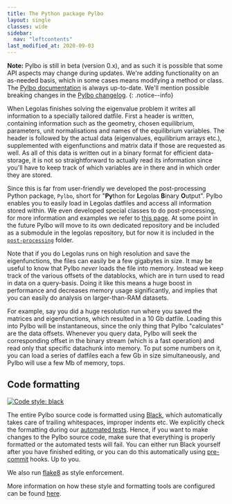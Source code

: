 ```yaml
---
title: The Python package Pylbo
layout: single
classes: wide
sidebar:
  nav: "leftcontents"
last_modified_at: 2020-09-03
---
```


**Note:** Pylbo is still in beta (version 0.x), and as such it is possible that some API aspects may change
during updates. We're adding functionality on an as-needed basis, which in some cases means modifying a method or class.
The [Pylbo documentation](../../src-docs/sphinx/autoapi/pylbo/index.html) is always up-to-date. We'll mention possible
breaking changes in the [Pylbo changelog](../../misc/pylbo_changelog/).
{: .notice--info}

When Legolas finishes solving the eigenvalue problem it writes all information to a specially
tailored datfile. First a header is written, containing information such as the geometry, chosen equilibrium,
parameters, unit normalisations and names of the equilibrium variables. The header is followed by the actual data
(eigenvalues, equilibrium arrays etc.), supplemented with eigenfunctions and matrix data if those are requested as well.
As all of this data is written out in a binary format for efficient data-storage, it is not so straightforward to
actually read its information since you'll have to keep track of which variables are in there and in which order
they are stored. 

Since this is far from user-friendly we developed the post-processing Python package, `Pylbo`, short for
"**Py**thon for **L**egolas **B**inary **O**utput". Pylbo enables you to easily load in Legolas datfiles 
and access all information stored within. We even developed special classes to do post-processing, for more information
and examples we refer to [this page](../using_pylbo). At some point in the future Pylbo will move to its own dedicated
repository and be included as a submodule in the legolas repository, but for now it is included in the 
[`post-processing`](https://github.com/n-claes/legolas/tree/master/post_processing) folder.

Note that if you do Legolas runs on high resolution and save the eigenfunctions, the files can easily be a few
gigabytes in size. It may be useful to know that Pylbo _never_ loads the file into memory. Instead we keep track
of the various offsets of the datablocks, which are in turn used to read in data on a query-basis.
Doing it like this means a huge boost in performance and decreases memory usage significantly, and implies that you can
easily do analysis on larger-than-RAM datasets.

For example, say you did a huge resolution run where you saved the matrices and eigenfunctions, which resulted in a 
10 Gb datfile. Loading this into Pylbo will be instantaneous, since the only thing that Pylbo "calculates" are the
data offsets. Whenever you query data, Pylbo will seek the corresponding offset in the binary stream 
(which is a fast operation) and read only that specific datachunk into memory.
To put some numbers on it, you can load a series of datfiles each a few Gb in size simultaneously, and Pylbo will use
a few Mb of memory, tops.

## Code formatting
[![Code style: black](https://img.shields.io/badge/code%20style-black-000000.svg)](https://github.com/psf/black)

The entire Pylbo source code is formatted using [Black](https://github.com/psf/black), which automatically takes
care of trailing whitespaces, improper indents etc. We explicitly check the formatting during our
[automated tests](../../testing/test_pylbo/). Hence, if you want to make changes to the Pylbo source code, 
make sure that everything is properly formatted or the automated tests will fail.
You can either run Black yourself after you have finished editing,
or you can do this automatically using [pre-commit](https://pre-commit.com) hooks. Up to you.

We also run [flake8](https://flake8.pycqa.org/en/latest/) as style enforcement.

More information on how these style and formatting tools are configured can be found [here](../../testing/test_pylbo/#running-the-style-checks).